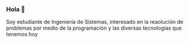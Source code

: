 ### Hola 👋

Soy estudiante de Ingeniería de Sistemas, interesado en la reaolución de problemas por medio de la programación y las diversas tecnologías que tenemos hoy

<!--
**JuanEsteban2/JuanEsteban2** is a ✨ _special_ ✨ repository because its `README.md` (this file) appears on your GitHub profile.

Here are some ideas to get you started:

- 🔭 I’m currently working on ...
- 🌱 I’m currently learning ...
- 👯 I’m looking to collaborate on ...
- 🤔 I’m looking for help with ...
- 💬 Ask me about ...
- 📫 How to reach me: ...
- 😄 Pronouns: ...
- ⚡ Fun fact: ...
-->
